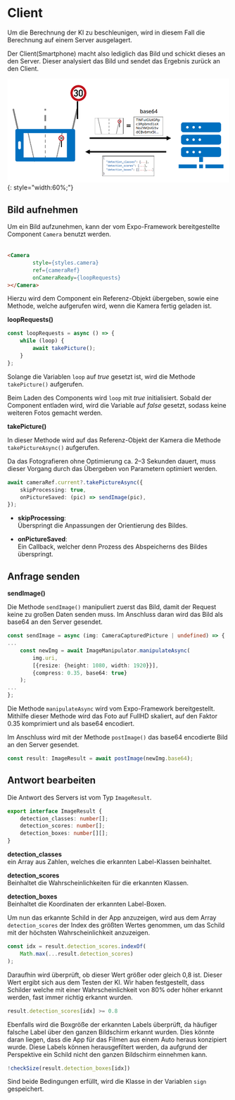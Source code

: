 # Client

Um die Berechnung der KI zu beschleunigen, wird in diesem Fall die Berechnung auf einem Server ausgelagert.

Der Client(Smartphone) macht also lediglich das Bild und schickt dieses an den Server. Dieser analysiert das Bild und
sendet das Ergebnis zurück an den Client.

![client_server](../assets/images/client_server.png){: style="width:60%;"}

## Bild aufnehmen

Um ein Bild aufzunehmen, kann der vom Expo-Framework bereitgestellte Component `Camera` benutzt werden.

```html

<Camera
        style={styles.camera}
        ref={cameraRef}
        onCameraReady={loopRequests}
></Camera>
```

Hierzu wird dem Component ein Referenz-Objekt übergeben, sowie eine Methode, welche aufgerufen wird, wenn die Kamera
fertig geladen ist.

**loopRequests()**

```ts
const loopRequests = async () => {
    while (loop) {
        await takePicture();
    }
};
```

Solange die Variablen `loop` auf *true* gesetzt ist, wird die Methode `takePicture()` aufgerufen.

Beim Laden des Components wird `loop` mit *true* initialisiert. Sobald der Component entladen wird, wird die Variable
auf *false* gesetzt, sodass keine weiteren Fotos gemacht werden.

**takePicture()**

In dieser Methode wird auf das Referenz-Objekt der Kamera die Methode `takePictureAsync()` aufgerufen.

Da das Fotografieren ohne Optimierung ca. 2–3 Sekunden dauert, muss dieser Vorgang durch das Übergeben von Parametern
optimiert werden.

```ts
await cameraRef.current?.takePictureAsync({
    skipProcessing: true,
    onPictureSaved: (pic) => sendImage(pic),
});
```

- **skipProcessing**:  
  Überspringt die Anpassungen der Orientierung des Bildes.

- **onPictureSaved**:  
  Ein Callback, welcher denn Prozess des Abspeicherns des Bildes überspringt.

## Anfrage senden

**sendImage()**

Die Methode `sendImage()` manipuliert zuerst das Bild, damit der Request keine zu großen Daten senden muss. Im Anschluss
daran wird das Bild als base64 an den Server gesendet.

```ts
const sendImage = async (img: CameraCapturedPicture | undefined) => {
...
    const newImg = await ImageManipulator.manipulateAsync(
        img.uri,
        [{resize: {height: 1080, width: 1920}}],
        {compress: 0.35, base64: true}
    );
...
};
```

Die Methode `manipulateAsync` wird vom Expo-Framework bereitgestellt. Mithilfe dieser Methode wird das Foto auf FullHD
skaliert, auf den Faktor 0.35 komprimiert und als base64 encodiert.

Im Anschluss wird mit der Methode `postImage()` das base64 encodierte Bild an den Server gesendet.

```ts
const result: ImageResult = await postImage(newImg.base64);
```

## Antwort bearbeiten

Die Antwort des Servers ist vom Typ `ImageResult`.

```ts
export interface ImageResult {
    detection_classes: number[];
    detection_scores: number[];
    detection_boxes: number[][];
}
```

**detection_classes**  
ein Array aus Zahlen, welches die erkannten Label-Klassen beinhaltet.

**detection_scores**  
Beinhaltet die Wahrscheinlichkeiten für die erkannten Klassen.

**detection_boxes**  
Beinhaltet die Koordinaten der erkannten Label-Boxen.

Um nun das erkannte Schild in der App anzuzeigen, wird aus dem Array `detection_scores` der Index des größten Wertes
genommen, um das Schild mit der höchsten Wahrscheinlichkeit anzuzeigen.

```ts
const idx = result.detection_scores.indexOf(
    Math.max(...result.detection_scores)
);
```

Daraufhin wird überprüft, ob dieser Wert größer oder gleich 0,8 ist. Dieser Wert ergibt sich aus dem Testen der KI. Wir
haben festgestellt, dass Schilder welche mit einer Wahrscheinlichkeit von 80% oder höher erkannt werden, fast immer
richtig erkannt wurden.

```ts
result.detection_scores[idx] >= 0.8
```

Ebenfalls wird die Boxgröße der erkannten Labels überprüft, da häufiger falsche Label über den ganzen Bildschirm erkannt
wurden. Dies könnte daran liegen, dass die App für das Filmen aus einem Auto heraus konzipiert wurde. Diese Labels
können herausgefiltert werden, da aufgrund der Perspektive ein Schild nicht den ganzen Bildschirm einnehmen kann.

```ts
!checkSize(result.detection_boxes[idx])
```

Sind beide Bedingungen erfüllt, wird die Klasse in der Variablen `sign` gespeichert.